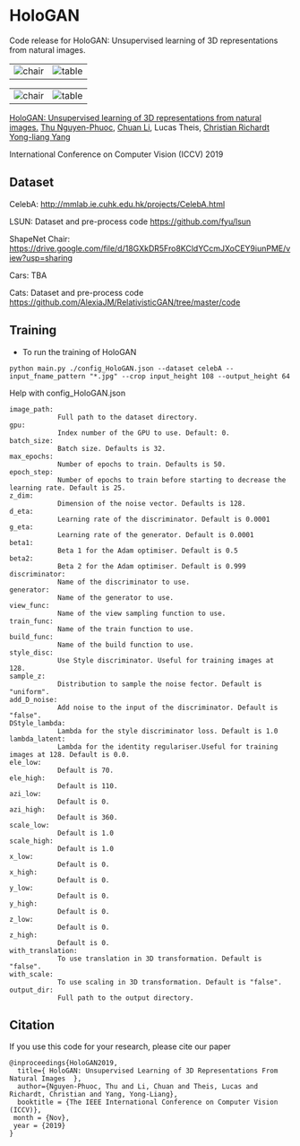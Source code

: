 # HoloGAN
Code release for HoloGAN: Unsupervised learning of 3D representations from natural images. 

<p><table>
  <tr valign="top">
    <td width="50%"><img src="images/cars_azi_small.gif" alt="chair" /></td>
    <td width="50%"><img src="images/cars_ele_small.gif" alt="table" /></td>
  </tr>
</table></p>

<p><table>
  <tr valign="top">
    <td width="50%"><img src="images/cats_small_1.gif" alt="chair" /></td>
    <td width="50%"><img src="images/celebA_small.gif" alt="table" /></td>
  </tr>
</table></p>

[HoloGAN: Unsupervised learning of 3D representations from natural images.]( https://www.monkeyoverflow.com/hologan-unsupervised-learning-of-3d-representations-from-natural-images/ ) [Thu Nguyen-Phuoc](https://monkeyoverflow.com/about/),  [Chuan Li](https://lambdalabs.com/blog/author/chuan/), Lucas Theis, [Christian Richardt]( https://richardt.name/ ) [Yong-liang Yang](http://yongliangyang.net/) 

International Conference on Computer Vision (ICCV) 2019 

## Dataset

CelebA: http://mmlab.ie.cuhk.edu.hk/projects/CelebA.html 

LSUN: Dataset and pre-process code  https://github.com/fyu/lsun 

ShapeNet Chair: https://drive.google.com/file/d/18GXkDR5Fro8KCldYCcmJXoCEY9iunPME/view?usp=sharing

Cars: TBA

Cats: Dataset and pre-process code https://github.com/AlexiaJM/RelativisticGAN/tree/master/code 

## Training

- To run the training of HoloGAN

```	
python main.py ./config_HoloGAN.json --dataset celebA --input_fname_pattern "*.jpg" --crop input_height 108 --output_height 64
```
Help with config_HoloGAN.json

```
image_path:
			Full path to the dataset directory.
gpu:
			Index number of the GPU to use. Default: 0.
batch_size:
			Batch size. Defaults is 32.
max_epochs:
			Number of epochs to train. Defaults is 50.
epoch_step:
			Number of epochs to train before starting to decrease the learning rate. Default is 25.
z_dim:
			Dimension of the noise vector. Defaults is 128.
d_eta:
			Learning rate of the discriminator. Default is 0.0001
g_eta:
			Learning rate of the generator. Default is 0.0001
beta1:
			Beta 1 for the Adam optimiser. Default is 0.5
beta2:
			Beta 2 for the Adam optimiser. Default is 0.999
discriminator:
			Name of the discriminator to use. 
generator:
			Name of the generator to use. 
view_func:
			Name of the view sampling function to use.
train_func:
			Name of the train function to use.
build_func:
			Name of the build function to use.
style_disc:
			Use Style discriminator. Useful for training images at 128.
sample_z:
			Distribution to sample the noise fector. Default is "uniform".
add_D_noise:
			Add noise to the input of the discriminator. Default is "false".
DStyle_lambda:
			Lambda for the style discriminator loss. Default is 1.0
lambda_latent:
			Lambda for the identity regulariser.Useful for training images at 128. Default is 0.0.
ele_low:
			Default is 70.
ele_high:
			Default is 110.
azi_low:
			Default is 0.
azi_high:
			Default is 360.
scale_low:
			Default is 1.0
scale_high:
			Default is 1.0
x_low:
			Default is 0.
x_high:
			Default is 0.
y_low:
			Default is 0.
y_high:
			Default is 0.
z_low:
			Default is 0.
z_high:
			Default is 0.
with_translation:
			To use translation in 3D transformation. Default is "false".
with_scale:
			To use scaling in 3D transformation. Default is "false".
output_dir: 
			Full path to the output directory.
```

## Citation

If you use this code for your research, please cite our paper

```
@inproceedings{HoloGAN2019,
  title={ HoloGAN: Unsupervised Learning of 3D Representations From Natural Images  },
  author={Nguyen-Phuoc, Thu and Li, Chuan and Theis, Lucas and Richardt, Christian and Yang, Yong-Liang},
  booktitle = {The IEEE International Conference on Computer Vision (ICCV)},
 month = {Nov},
 year = {2019} 
}
```
